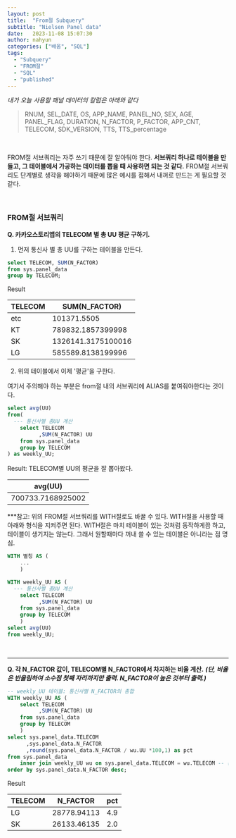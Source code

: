 ```yaml
---
layout: post
title:  "From절 Subquery"
subtitle: "Nielsen Panel data"
date:   2023-11-08 15:07:30
author: nahyun
categories: ["배움", "SQL"]
tags:
  - "Subquery"
  - "FROM절"
  - "SQL"
  - "published"
---
```




*내가 오늘 사용할 패널 데이터의 칼럼은 아래와 같다*

>RNUM, SEL_DATE, OS, APP_NAME, PANEL_NO, SEX, AGE, PANEL_FLAG, DURATION, N_FACTOR, P_FACTOR, APP_CNT, TELECOM, SDK_VERSION, TTS, TTS_percentage


<br>

FROM절 서브쿼리는 자주 쓰기 때문에 잘 알아둬야 한다. **서브쿼리 하나로 테이블을 만들고, 그 테이블에서 가공하는 데이터를 뽑을 때 사용하면 되는 것 같다.** FROM절 서브쿼리도 단계별로 생각을 해야하기 때문에 많은 예시를 접해서 내꺼로 만드는 게 필요할 것 같다.

<br>

### FROM절 서브쿼리


**Q. 카카오스토리앱의 TELECOM 별 총 UU 평균 구하기.**

1. 먼저 통신사 별 총 UU를 구하는 테이블을 만든다. 

```SQL
select TELECOM, SUM(N_FACTOR)
from sys.panel_data 
group by TELECOM;
```

Result

| TELECOM | SUM(N_FACTOR)      |
|---------|--------------------|
| etc     | 101371.5505        |
| KT      | 789832.1857399998  |
| SK      | 1326141.3175100016 |
| LG      | 585589.8138199996  |

2. 위의 테이블에서 이제 '평균'을 구한다.

여기서 주의해야 하는 부분은 from절 내의 서브쿼리에 ALIAS를 붙여줘야한다는 것이다.

```SQL
select avg(UU)
from(
  --- 통신사별 총UU 계산
	select TELECOM
          ,SUM(N_FACTOR) UU
	from sys.panel_data 
	group by TELECOM
) as weekly_UU;
```

Result: TELECOM별 UU의 평균을 잘 뽑아왔다.

| avg(UU)           |
|-------------------|
| 700733.7168925002 |

***참고: 위의 FROM절 서브쿼리를 WITH절로도 바꿀 수 있다.
WITH절을 사용할 때 아래와 형식을 지켜주면 된다. WITH절은 마치 테이블이 있는 것처럼 동작하게끔 하고, 테이블이 생기지는 않는다. 그래서 원할때마다 꺼내 쓸 수 있는 테이블은 아니라는 점 명심.

```SQL
WITH 별칭 AS (
	...
	)
```


```SQL
WITH weekly_UU AS (
  --- 통신사별 총UU 계산
	select TELECOM
          ,SUM(N_FACTOR) UU
	from sys.panel_data 
	group by TELECOM
	)
select avg(UU)
from weekly_UU;
```

<br>

---


**Q. 각 N_FACTOR 값이, TELECOM별 N_FACTOR에서 차지하는 비율 계산.**
***(단, 비율은 반올림하여 소수점 첫째 자리까지만 출력. N_FACTOR이 높은 것부터 출력.)***


```SQL
-- weekly_UU 테이블: 통신사별 N_FACTOR의 총합
WITH weekly_UU AS (
	select TELECOM
          ,SUM(N_FACTOR) UU
	from sys.panel_data 
	group by TELECOM
	)
select sys.panel_data.TELECOM
	  ,sys.panel_data.N_FACTOR 
	  ,round(sys.panel_data.N_FACTOR / wu.UU *100,1) as pct
from sys.panel_data
	inner join weekly_UU wu on sys.panel_data.TELECOM = wu.TELECOM -- 통신사를 기준으로 조인
order by sys.panel_data.N_FACTOR desc;
``````

Result

| TELECOM | N_FACTOR    | pct |
|---------|-------------|-----|
| LG      | 28778.94113 | 4.9 |
| SK      | 26133.46135 | 2.0 |